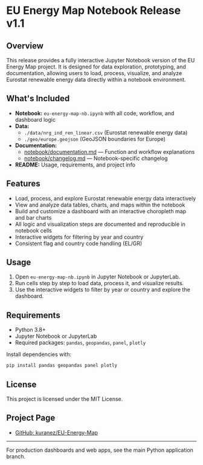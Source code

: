 # EU Energy Map Notebook Release v1.1

## Overview
This release provides a fully interactive Jupyter Notebook version of the EU Energy Map project. It is designed for data exploration, prototyping, and documentation, allowing users to load, process, visualize, and analyze Eurostat renewable energy data directly within a notebook environment.

## What's Included
- **Notebook:** `eu-energy-map-nb.ipynb` with all code, workflow, and dashboard logic
- **Data:**
  - `./data/nrg_ind_ren_linear.csv` (Eurostat renewable energy data)
  - `./geo/europe.geojson` (GeoJSON boundaries for Europe)
- **Documentation:**
  - [notebook/documentation.md](notebook/documentation.md) — Function and workflow explanations
  - [notebook/changelog.md](notebook/changelog.md) — Notebook-specific changelog
- **README:** Usage, requirements, and project info

## Features
- Load, process, and explore Eurostat renewable energy data interactively
- View and analyze data tables, charts, and maps within the notebook
- Build and customize a dashboard with an interactive choropleth map and bar charts
- All logic and visualization steps are documented and reproducible in notebook cells
- Interactive widgets for filtering by year and country
- Consistent flag and country code handling (EL/GR)

## Usage
1. Open `eu-energy-map-nb.ipynb` in Jupyter Notebook or JupyterLab.
2. Run cells step by step to load data, process it, and visualize results.
3. Use the interactive widgets to filter by year or country and explore the dashboard.

## Requirements
- Python 3.8+
- Jupyter Notebook or JupyterLab
- Required packages: `pandas`, `geopandas`, `panel`, `plotly`

Install dependencies with:
```bash
pip install pandas geopandas panel plotly
```

## License
This project is licensed under the MIT License.

## Project Page
- [GitHub: kuranez/EU-Energy-Map](https://github.com/kuranez/EU-Energy-Map)

---
For production dashboards and web apps, see the main Python application branch.
